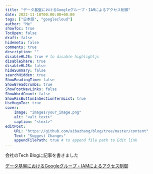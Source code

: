 ```yaml
---
title: "データ基盤におけるGoogleグループ・IAMによるアクセス制御"
date: 2022-11-18T00:00:00+00:00
tags: ["日本語", "googlecloud"]
author: "Me"
showToc: true
TocOpen: false
draft: false
hidemeta: false
comments: true
description: ""
disableHLJS: true # to disable highlightjs
disableShare: true
disableHLJS: false
hideSummary: false
searchHidden: true
ShowReadingTime: false
ShowBreadCrumbs: true
ShowPostNavLinks: false
ShowWordCount: false
ShowRssButtonInSectionTermList: true
UseHugoToc: true
cover:
    image: "images/your_image.png"
    alt: "<alt text>"
    caption: "<text>"
editPost:
    URL: "https://github.com/aibazhang/blog/tree/master/content"
    Text: "Suggest Changes"
    appendFilePath: true # to append file path to Edit link
---
```


会社のTech Blogに記事を書きました

[データ基盤におけるGoogleグループ・IAMによるアクセス制御](https://buildersbox.corp-sansan.com/entry/2022/11/18/110000)